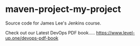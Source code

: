 # maven-project-my-project
Source code for James Lee's Jenkins course.

Check out our Latest DevOps PDF book.....
https://www.level-up.one/devops-pdf-book
